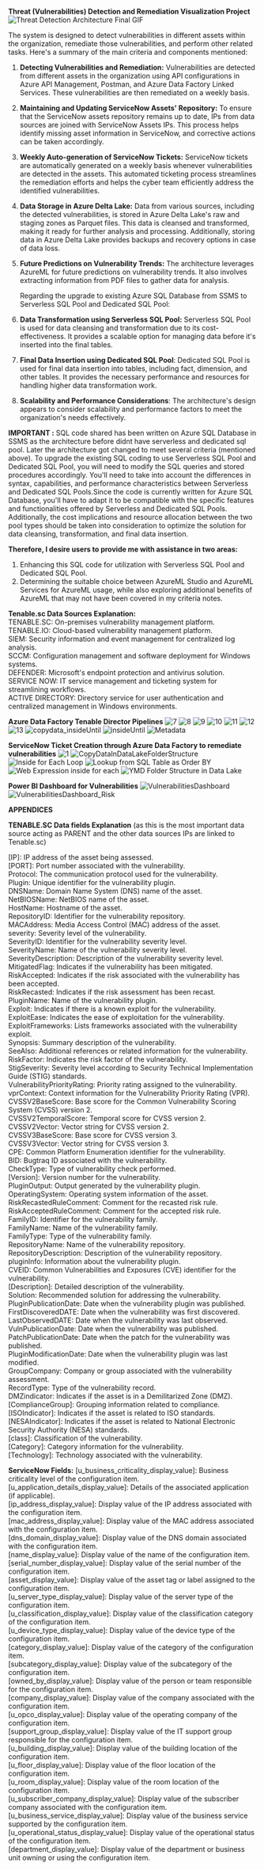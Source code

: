 **Threat (Vulnerabilities) Detection and Remediation Visualization Project**
![Threat Detection Architecture Final GIF](https://github.com/DataTech-Solutions/Threat-Detection-and-Visualization/assets/140796709/dae71c0f-1b61-438f-afef-c1d0305ae12a)



The system is designed to detect vulnerabilities in different assets within the organization, remediate those vulnerabilities, and perform other related tasks. Here's a summary of the main criteria and components mentioned:
1. **Detecting Vulnerabilities and Remediation:** Vulnerabilities are detected from different assets in the organization using API configurations in Azure API Management, Postman, and Azure Data Factory Linked Services. These vulnerabilities are then remediated on a weekly basis.

2. **Maintaining and Updating ServiceNow Assets' Repository:** To ensure that the ServiceNow assets repository remains up to date, IPs from data sources are joined with ServiceNow Assets IPs. This process helps identify missing asset information in ServiceNow, and corrective actions can be taken accordingly.

3. **Weekly Auto-generation of ServiceNow Tickets:** ServiceNow tickets are automatically generated on a weekly basis whenever vulnerabilities are detected in the assets. This automated ticketing process streamlines the remediation efforts and helps the cyber team efficiently address the identified vulnerabilities.

4. **Data Storage in Azure Delta Lake:** Data from various sources, including the detected vulnerabilities, is stored in Azure Delta Lake's raw and staging zones as Parquet files. This data is cleansed and transformed, making it ready for further analysis and processing. Additionally, storing data in Azure Delta Lake provides backups and recovery options in case of data loss.

5. **Future Predictions on Vulnerability Trends:** The architecture leverages AzureML for future predictions on vulnerability trends. It also involves extracting information from PDF files to gather data for analysis.

   Regarding the upgrade to existing Azure SQL Database from SSMS to Serverless SQL Pool and Dedicated SQL Pool:

6. **Data Transformation using Serverless SQL Pool:** Serverless SQL Pool is used for data cleansing and transformation due to its cost-effectiveness. It provides a scalable option for managing data before it's inserted into the final tables.

7. **Final Data Insertion using Dedicated SQL Pool**: Dedicated SQL Pool is used for final data insertion into tables, including fact, dimension, and other tables. It provides the necessary performance and resources for handling higher data transformation work.

8.	**Scalability and Performance Considerations**: The architecture's design appears to consider scalability and performance factors to meet the organization's needs effectively.

**IMPORTANT :** SQL code shared has been written on Azure SQL Database in SSMS as the architecture before didnt have serverless and dedicated sql pool. Later the architecture got changed to meet several criteria (mentioned above). To upgrade the existing SQL coding to use Serverless SQL Pool and Dedicated SQL Pool, you will need to modify the SQL queries and stored procedures accordingly. You'll need to take into account the differences in syntax, capabilities, and performance characteristics between Serverless and Dedicated SQL Pools.Since the code is currently written for Azure SQL Database, you'll have to adapt it to be compatible with the specific features and functionalities offered by Serverless and Dedicated SQL Pools. Additionally, the cost implications and resource allocation between the two pool types should be taken into consideration to optimize the solution for data cleansing, transformation, and final data insertion.

**Therefore, I desire users to provide me with assistance in two areas:**

1. Enhancing this SQL code for utilization with Serverless SQL Pool and Dedicated SQL Pool.
2. Determining the suitable choice between AzureML Studio and AzureML Services for AzureML usage, while also exploring additional benefits of AzureML that may not have been covered in my criteria notes.

**Tenable.sc Data Sources Explanation:**    
TENABLE.SC: On-premises vulnerability management platform.   
TENABLE.IO: Cloud-based vulnerability management platform.   
SIEM: Security information and event management for centralized log analysis.   
SCCM: Configuration management and software deployment for Windows systems.   
DEFENDER: Microsoft's endpoint protection and antivirus solution.   
SERVICE NOW: IT service management and ticketing system for streamlining workflows.   
ACTIVE DIRECTORY: Directory service for user authentication and centralized management in Windows environments.   

**Azure Data Factory Tenable Director Pipelines**
![7](https://github.com/DataTech-Solutions/Threat-Detection-and-Visualization/assets/140796709/a71a266c-e4a1-4c02-904d-b859e43fa51c)
![8](https://github.com/DataTech-Solutions/Threat-Detection-and-Visualization/assets/140796709/4f7b779d-7988-4a06-9acc-a4c7266228cd)
![9](https://github.com/DataTech-Solutions/Threat-Detection-and-Visualization/assets/140796709/86c1b9dd-c1a7-43f4-9186-f9a2ab8ca45a)
![10](https://github.com/DataTech-Solutions/Threat-Detection-and-Visualization/assets/140796709/5cf7d781-33a7-4242-a919-531f877cba07)
![11](https://github.com/DataTech-Solutions/Threat-Detection-and-Visualization/assets/140796709/e8d5ae2c-5d58-4f42-861f-5b46fad021bb)
![12](https://github.com/DataTech-Solutions/Threat-Detection-and-Visualization/assets/140796709/c690d706-031c-4117-b372-7d52f1c6d9bf)
![13](https://github.com/DataTech-Solutions/Threat-Detection-and-Visualization/assets/140796709/3a9167c2-6926-42c1-9d34-9e11d8b54f69)
![copydata_insideUntil](https://github.com/DataTech-Solutions/Threat-Detection-and-Visualization/assets/140796709/666402fc-4f29-446e-8d01-0003e264b355)
![insideUntil](https://github.com/DataTech-Solutions/Threat-Detection-and-Visualization/assets/140796709/5a97b338-6a4e-4430-b23c-bf9f3e534017)
![Metadata](https://github.com/DataTech-Solutions/Threat-Detection-and-Visualization/assets/140796709/c15502d4-1459-458d-8f47-71c183266564)


**ServiceNow Ticket Creation through Azure Data Factory to remediate vulnerabilities**
![1](https://github.com/DataTech-Solutions/Threat-Detection-and-Visualization/assets/140796709/889b32fb-3dcb-4da1-901a-77cac03d4f54)
![CopyDataInDataLakeFolderStructure](https://github.com/DataTech-Solutions/Threat-Detection-and-Visualization/assets/140796709/4037b6b1-d216-4417-8419-145f7df462c9)
![Inside for Each Loop](https://github.com/DataTech-Solutions/Threat-Detection-and-Visualization/assets/140796709/778448c9-03b1-4240-b60f-e40933802551)
![Lookup from SQL Table as Order BY](https://github.com/DataTech-Solutions/Threat-Detection-and-Visualization/assets/140796709/4d0f36a4-6ced-4c5e-aee4-8e71d13020af)
![Web Expression inside for each](https://github.com/DataTech-Solutions/Threat-Detection-and-Visualization/assets/140796709/27c76c30-cddf-4968-8471-a62d65a260da)
![YMD Folder Structure in Data Lake](https://github.com/DataTech-Solutions/Threat-Detection-and-Visualization/assets/140796709/89d33c4f-6654-4f37-95c8-7b684a966240)


**Power BI Dashboard for Vulnerabilities**
![VulnerabilitiesDashboard](https://github.com/DataTech-Solutions/Threat-Detection-and-Visualization/assets/140796709/3283357a-aa1f-426d-a470-054f418caf35)
![VulnerabilitiesDashboard_Risk](https://github.com/DataTech-Solutions/Threat-Detection-and-Visualization/assets/140796709/77f0583d-9253-40f1-b2fe-aaa298885558)


**APPENDICES**


**TENABLE.SC Data fields Explanation** (as this is the most important data source acting as PARENT and the other data sources IPs are linked to Tenable.sc)

[IP]: IP address of the asset being assessed.   
[PORT]: Port number associated with the vulnerability.   
Protocol: The communication protocol used for the vulnerability.   
Plugin: Unique identifier for the vulnerability plugin.   
DNSName: Domain Name System (DNS) name of the asset.   
NetBIOSName: NetBIOS name of the asset.   
HostName: Hostname of the asset.   
RepositoryID: Identifier for the vulnerability repository.   
MACAddress: Media Access Control (MAC) address of the asset.   
severity: Severity level of the vulnerability.   
SeverityID: Identifier for the vulnerability severity level.   
SeverityName: Name of the vulnerability severity level.   
SeverityDescription: Description of the vulnerability severity level.   
MitigatedFlag: Indicates if the vulnerability has been mitigated.   
RiskAccepted: Indicates if the risk associated with the vulnerability has been accepted.   
RiskRecasted: Indicates if the risk assessment has been recast.   
PluginName: Name of the vulnerability plugin.   
Exploit: Indicates if there is a known exploit for the vulnerability.   
ExploitEase: Indicates the ease of exploitation for the vulnerability.         
ExploitFrameworks: Lists frameworks associated with the vulnerability exploit.   
Synopsis: Summary description of the vulnerability.   
SeeAlso: Additional references or related information for the vulnerability.   
RiskFactor: Indicates the risk factor of the vulnerability.   
StigSeverity: Severity level according to Security Technical Implementation Guide (STIG) standards.   
VulnerabilityPriorityRating: Priority rating assigned to the vulnerability.   
vprContext: Context information for the Vulnerability Priority Rating (VPR).   
CVSSV2BaseScore: Base score for the Common Vulnerability Scoring System (CVSS) version 2.   
CVSSV2TemporalScore: Temporal score for CVSS version 2.   
CVSSV2Vector: Vector string for CVSS version 2.   
CVSSV3BaseScore: Base score for CVSS version 3.   
CVSSV3Vector: Vector string for CVSS version 3.   
CPE: Common Platform Enumeration identifier for the vulnerability.   
BID: Bugtraq ID associated with the vulnerability.   
CheckType: Type of vulnerability check performed.   
[Version]: Version number for the vulnerability.   
PluginOutput: Output generated by the vulnerability plugin.   
OperatingSystem: Operating system information of the asset.   
RiskRecastedRuleComment: Comment for the recasted risk rule.   
RiskAcceptedRuleComment: Comment for the accepted risk rule.   
FamilyID: Identifier for the vulnerability family.   
FamilyName: Name of the vulnerability family.   
FamilyType: Type of the vulnerability family.   
RepositoryName: Name of the vulnerability repository.   
RepositoryDescription: Description of the vulnerability repository.   
pluginInfo: Information about the vulnerability plugin.   
CVEID: Common Vulnerabilities and Exposures (CVE) identifier for the vulnerability.   
[Description]: Detailed description of the vulnerability.   
Solution: Recommended solution for addressing the vulnerability.   
PluginPublicationDate: Date when the vulnerability plugin was published.   
FirstDiscoveredDATE: Date when the vulnerability was first discovered.   
LastObservedDATE: Date when the vulnerability was last observed.   
VulnPublicationDate: Date when the vulnerability was published.   
PatchPublicationDate: Date when the patch for the vulnerability was published.   
PluginModificationDate: Date when the vulnerability plugin was last modified.   
GroupCompany: Company or group associated with the vulnerability assessment.   
RecordType: Type of the vulnerability record.   
DMZindicator: Indicates if the asset is in a Demilitarized Zone (DMZ).   
[ComplianceGroup]: Grouping information related to compliance.   
[ISOIndicator]: Indicates if the asset is related to ISO standards.   
[NESAIndicator]: Indicates if the asset is related to National Electronic Security Authority (NESA) standards.   
[class]: Classification of the vulnerability.   
[Category]: Category information for the vulnerability.   
[Technology]: Technology associated with the vulnerability.   

**ServiceNow Fields:**
[u_business_criticality_display_value]: Business criticality level of the configuration item.   
[u_application_details_display_value]: Details of the associated application (if applicable).   
[ip_address_display_value]: Display value of the IP address associated with the configuration item.   
[mac_address_display_value]: Display value of the MAC address associated with the configuration item.   
[dns_domain_display_value]: Display value of the DNS domain associated with the configuration item.   
[name_display_value]: Display value of the name of the configuration item.   
[serial_number_display_value]: Display value of the serial number of the configuration item.   
[asset_display_value]: Display value of the asset tag or label assigned to the configuration item.   
[u_server_type_display_value]: Display value of the server type of the configuration item.   
[u_classification_display_value]: Display value of the classification category of the configuration item.   
[u_device_type_display_value]: Display value of the device type of the configuration item.   
[category_display_value]: Display value of the category of the configuration item.   
[subcategory_display_value]: Display value of the subcategory of the configuration item.   
[owned_by_display_value]: Display value of the person or team responsible for the configuration item.   
[company_display_value]: Display value of the company associated with the configuration item.   
[u_opco_display_value]: Display value of the operating company of the configuration item.   
[support_group_display_value]: Display value of the IT support group responsible for the configuration item.   
[u_building_display_value]: Display value of the building location of the configuration item.   
[u_floor_display_value]: Display value of the floor location of the configuration item.   
[u_room_display_value]: Display value of the room location of the configuration item.   
[u_subscriber_company_display_value]: Display value of the subscriber company associated with the configuration item.   
[u_business_service_display_value]: Display value of the business service supported by the configuration item.   
[u_operational_status_display_value]: Display value of the operational status of the configuration item.   
[department_display_value]: Display value of the department or business unit owning or using the configuration item.   





